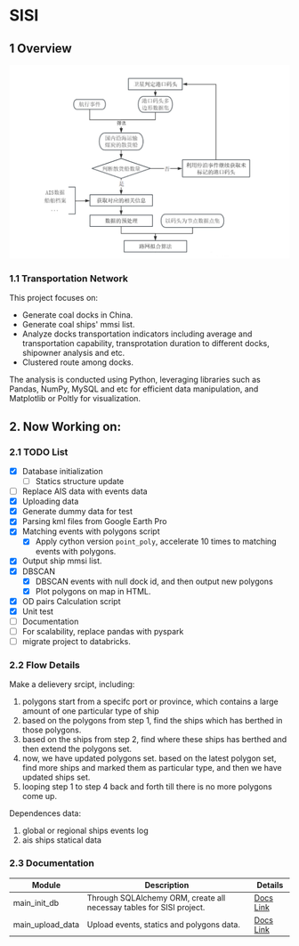 # SISI

## 1 Overview

![roadmap](dataflow_roadmap.png)

### 1.1 Transportation Network
This project focuses on:
- Generate coal docks in China.
- Generate coal ships' mmsi list.
- Analyze docks transportation indicators including average and transportation capability, transprotation duration to different docks, shipowner analysis and etc.
- Clustered route among docks.

The analysis is conducted using Python, leveraging libraries such as Pandas, NumPy, MySQL and etc for efficient data manipulation, and Matplotlib or Poltly for visualization.

## 2. Now Working on:

### 2.1 TODO List

- [x] Database initialization  
  - [ ] Statics structure update
- [ ] Replace AIS data with events data
- [x] Uploading data
- [x] Generate dummy data for test
- [x] Parsing kml files from Google Earth Pro
- [x] Matching events with polygons script  
  - [x] Apply cython version `point_poly`, accelerate 10 times to matching events with polygons.
- [x] Output ship mmsi list.
- [x] DBSCAN  
  - [x] DBSCAN events with null dock id, and then output new polygons  
  - [x] Plot polygons on map in HTML.
- [x] OD pairs Calculation script
- [x] Unit test
- [ ] Documentation
- [ ] For scalability, replace pandas with pyspark
- [ ] migrate project to databricks.

### 2.2 Flow Details
Make a delievery srcipt, including:
1. polygons start from a specifc port or province, which contains a large amount of one particular type of ship
2. based on the polygons from step 1, find the ships which has berthed in those polygons.
3. based on the ships from step 2, find where these ships has berthed and then extend the polygons set.
4. now, we have updated polygons set. based on the latest polygon set, find more ships and marked them as particular type, and then we have updated ships set.
5. looping step 1 to step 4 back and forth till there is no more polygons come up.

Dependences data:
1. global or regional ships events log
2. ais ships statical data

### 2.3 Documentation

| Module           | Description                                                          | Details                                                                   |
|------------------|----------------------------------------------------------------------|---------------------------------------------------------------------------|
| main_init_db     | Through SQLAlchemy ORM, create all necessay tables for SISI project. | [Docs Link](./core/python/infrastructure/README.md#main_init_db)              |
| main_upload_data | Upload events, statics and polygons data.                            | [Docs Link]()
